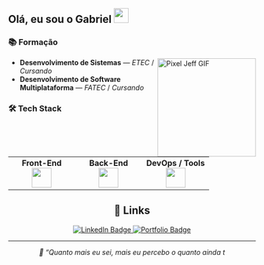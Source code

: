 ## Olá, eu sou o Gabriel <img src="https://media.giphy.com/media/hvRJCLFzcasrR4ia7z/giphy.gif" width="30">


### 📚 Formação

<p align="left">
  <img 
    src="https://mir-s3-cdn-cf.behance.net/project_modules/1400_opt_1/dece5f124024167.60fb03546918b.gif" 
    alt="Pixel Jeff GIF" 
    height="200px" 
    align="right"
  />

  - **Desenvolvimento de Sistemas** — *ETEC* / *Cursando*  
  - **Desenvolvimento de Software Multiplataforma** — *FATEC* / *Cursando*
</p>

### 🛠 Tech Stack

<table>
  <tr>
    <td align="center" width="33%">
      <strong>Front-End</strong><br/>
      <img height="40px" src="https://skills.syvixor.com/api/icons?i=nextjs,react,vite,tailwindcss"/>
    </td>
    <td align="center" width="33%">
      <strong>Back-End</strong><br/>
      <img height="40px" src="https://skills.syvixor.com/api/icons?i=go,ts,js"/>
    </td>
    <td align="center" width="33%">
      <strong>DevOps / Tools</strong><br/>
      <img height="40px" src="https://skills.syvixor.com/api/icons?i=docker,linux,vscode"/>
    </td>
  </tr>
</table>



<h2 align="center">🔗 Links</h2>

<p align="center">
  <a href="https://www.linkedin.com/in/gabriel-devfullstack/" target="_blank">
    <img 
      src="https://img.shields.io/badge/LinkedIn-0A66C2?style=for-the-badge&logo=linkedin&logoColor=white" 
      alt="LinkedIn Badge"
    />
  </a>
  <a href="https://portfoliogabriellima.vercel.app/" target="_blank">
    <img 
      src="https://img.shields.io/badge/Portfolio-000000?style=for-the-badge&logo=About.me&logoColor=white" 
      alt="Portfolio Badge"
    />
  </a>
</p>

---

<p align="center"><i>💬 “Quanto mais eu sei, mais eu percebo o quanto ainda t

